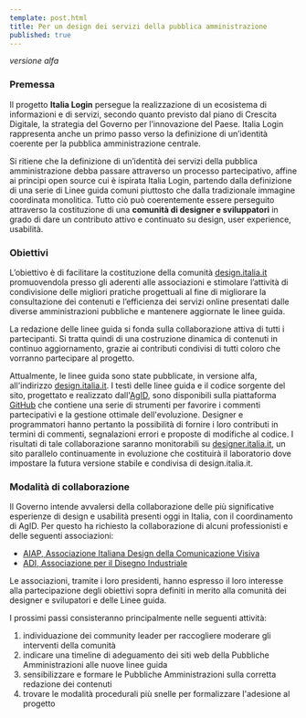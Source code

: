 ```yaml
---
template: post.html
title: Per un design dei servizi della pubblica amministrazione
published: true
---
```

<dfn class="lg-versione-alpha" title="Versione in sviluppo da non considerarsi definitiva">versione alfa</dfn>

### Premessa

Il progetto **Italia Login** persegue la realizzazione di un ecosistema di informazioni e di servizi, secondo quanto previsto
dal piano di Crescita Digitale, la strategia del Governo per l’innovazione del Paese. Italia Login rappresenta 
anche un primo passo verso la definizione di un’identità coerente per la pubblica amministrazione centrale.

Si ritiene che la definizione di un’identità dei servizi della pubblica amministrazione debba passare attraverso un
processo partecipativo, affine ai principi open source cui è ispirata Italia Login, partendo dalla definizione di una 
serie di Linee guida comuni piuttosto che dalla tradizionale immagine coordinata monolitica. Tutto ciò può 
coerentemente essere perseguito attraverso la costituzione di una **comunità di designer e sviluppatori**
in grado di dare un contributo attivo e continuato su design, user experience, usabilità.

### Obiettivi

L’obiettivo è di facilitare la costituzione della comunità
[design.italia.it](http://design.italia.it) promuovendola presso gli aderenti alle associazioni 
e stimolare l’attività di condivisione 
delle migliori pratiche progettuali al fine di migliorare la consultazione dei contenuti e l’efficienza
dei servizi online presentati dalle diverse amministrazioni pubbliche e mantenere aggiornate le linee guida.

La redazione delle linee guida si fonda sulla collaborazione attiva di tutti i partecipanti. Si tratta quindi di una
costruzione dinamica di contenuti in continuo aggiornamento, grazie ai contributi condivisi di tutti coloro che
vorranno partecipare al progetto.

Attualmente, le linee guida sono state pubblicate, in versione alfa, all'indirizzo
[design.italia.it](http://design.italia.it). I testi delle linee guida 
e il codice sorgente del sito, progettato e realizzato dall'[AgID](http://www.agid.gov.it), 
sono disponibili sulla piattaforma [GitHub](http://github.com) che contiene una
serie di strumenti per favorire i commenti partecipativi e la gestione ottimale dell'evoluzione.
Designer e programmatori hanno pertanto la possibilità di fornire i loro contributi 
in termini di commenti, segnalazioni errori e proposte di modifiche al codice.
I risultati di tale collaborazione saranno monitorabili su
[designer.italia.it](http://designer.italia.it), un sito parallelo
continuamente in evoluzione che costituirà il laboratorio dove
impostare la futura versione stabile e condivisa di design.italia.it.

### Modalità di collaborazione

Il Governo intende avvalersi della collaborazione delle più significative esperienze di design e usabilità presenti
oggi in Italia, con il coordinamento di AgID. Per questo ha richiesto la collaborazione di alcuni 
professionisti e delle seguenti associazioni:

- [AIAP, Associazione Italiana Design della Comunicazione Visiva](http://www.aiap.it)
- [ADI, Associazione per il Disegno Industriale](http://www.adi-design.org)

Le associazioni, tramite i loro presidenti, hanno espresso il loro interesse alla partecipazione degli obiettivi sopra
definiti in merito alla comunità dei designer e svilupatori e delle Linee guida.

I prossimi passi consisteranno principalmente nelle seguenti attività:

1. individuazione dei community leader per raccogliere moderare gli interventi della comunità
2. indicare una timeline di adeguamento dei siti web della Pubbliche Amministrazioni alle nuove linee guida
3. sensibilizzare e formare le Pubbliche Amministrazioni sulla corretta redazione dei contenuti
4. trovare le modalità procedurali più snelle per formalizzare l'adesione al progetto
